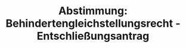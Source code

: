 ---
abstimmung:
  abstimmung: 2
  bundestagssitzung: 170
  legislaturperiode: 18
categories:
- Arbeit
- Soziales
- Minderheiten
data:
- title: Abstimmungsergebnis 20160512_2-data.pdf
  url: /res/abstimmungsliste/20160512_2-data.pdf
- title: Abstimmungsergebnis 20160512_2_xls-data.csv
  url: /res/abstimmungsliste/analyses/20160512_2_xls-data.csv
documents:
- local: /res/abstimmungsdaten/018-170-02/1807824.pdf
  title: Drucksache 18/07824.pdf
  url: http://dip21.bundestag.de/dip21/btd/18/078/1807824.pdf
- local: /res/abstimmungsdaten/018-170-02/1808428.pdf
  title: Drucksache 18/08428.pdf
  url: http://dip21.bundestag.de/dip21/btd/18/084/1808428.pdf
- local: /res/abstimmungsdaten/018-170-02/1808433.pdf
  title: Drucksache 18/08433.pdf
  url: http://dip21.bundestag.de/dip21/btd/18/084/1808433.pdf
ergebnis:
  cdu/csu:
    enthaltung: 0
    gesamt: 310
    ja: 0
    nein: 278
    nichtabgegeben: 32
    ungueltig: 0
  die.linke:
    enthaltung: 0
    gesamt: 64
    ja: 59
    nein: 0
    nichtabgegeben: 5
    ungueltig: 0
  file: 20160512_2_xls-data.csv
  gruenen:
    enthaltung: 0
    gesamt: 63
    ja: 61
    nein: 0
    nichtabgegeben: 2
    ungueltig: 0
  spd:
    enthaltung: 0
    gesamt: 193
    ja: 0
    nein: 170
    nichtabgegeben: 23
    ungueltig: 0
layout: abstimmung
links:
- title: https://www.bundestag.de/parlament/plenum/abstimmung/abstimmung?id=395
  url: https://www.bundestag.de/parlament/plenum/abstimmung/abstimmung?id=395
preview: "Deutscher Bundestag\n\n170. Sitzung des Deutschen Bundestages\nam Donnerstag,\
  \ 12.Mai 2016\n\nEndg\xFCltiges Ergebnis der Namentlichen Abstimmung Nr. 2\n\nEntschlie\xDF\
  ungsantrag der Abgeordneten Katrin Werner, Sigrid Hupach, Matthias W.\nBirkwald,\
  \ weiterer Abgeordneter und der Fraktion DIE LINKE.\nzu der dritten Beratung des\
  \ Gesetzentwurfs der Bundesregierung.\nEntwurf eines Gesetzes zur Weiterentwicklung\
  \ des Behindertengleichstellungsrechts.\n- Drucksachen 18/7824, 18/8428 und 18/8433\
  \ -\n\nAbgegebene Stimmen insgesamt:\n\n568\n\nNicht abgegebene Stimmen:\nJa-Stimmen:\n\
  \n62\n120\n\nNein-Stimmen:\n\n448\n\nEnthaltungen:\n\n0\n\nUng\xFCltige:\n\n0\n\n\
  Berlin, den 12.05.2016\n\nBeginn: 15:07\nEnde: 15:10\n"
tags:
- Gleichstellung
- Barrierefreiheit
- Minderheiten
title: "Abstimmung: Behindertengleichstellungsrecht - Entschlie\xDFungsantrag"
---